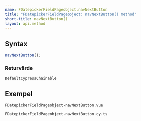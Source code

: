 ```yaml
---
name: FDatepickerFieldPageobject.navNextButton
title: "FDatepickerFieldPageobject: navNextButton() method"
short-title: navNextButton()
layout: api.method
---
```


## Syntax

```ts nocompile nolint
navNextButton();
```

### Returvärde

`DefaultCypressChainable`

## Exempel

```import static
FDatepickerFieldPageobject-navNextButton.vue
```

```import
FDatepickerFieldPageobject-navNextButton.cy.ts
```

